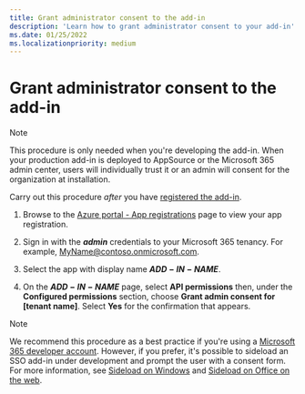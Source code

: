 ```yaml
---
title: Grant administrator consent to the add-in
description: 'Learn how to grant administrator consent to your add-in'
ms.date: 01/25/2022
ms.localizationpriority: medium
---
```


# Grant administrator consent to the add-in

> [!NOTE]
> This procedure is only needed when you're developing the add-in. When your production add-in is deployed to AppSource or the Microsoft 365 admin center, users will individually trust it or an admin will consent for the organization at installation.

Carry out this procedure *after* you have [registered the add-in](../develop/register-sso-add-in-aad-v2.md).

1. Browse to the [Azure portal - App registrations](https://go.microsoft.com/fwlink/?linkid=2083908) page to view your app registration.

1. Sign in with the ***admin*** credentials to your Microsoft 365 tenancy. For example, MyName@contoso.onmicrosoft.com.

1. Select the app with display name **$ADD-IN-NAME$**.

1. On the **$ADD-IN-NAME$** page, select **API permissions** then, under the **Configured permissions** section, choose **Grant admin consent for [tenant name]**. Select **Yes** for the confirmation that appears.

> [!NOTE]
> We recommend this procedure as a best practice if you're using a [Microsoft 365 developer account](https://developer.microsoft.com/microsoft-365/dev-program). However, if you prefer, it's possible to sideload an SSO add-in under development and prompt the user with a consent form. For more information, see [Sideload on Windows](../testing/create-a-network-shared-folder-catalog-for-task-pane-and-content-add-ins.md) and [Sideload on Office on the web](../testing/sideload-office-add-ins-for-testing.md).
